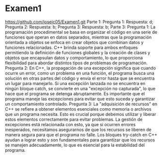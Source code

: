 # Examen1
https://github.com/josejc05/Examen1.git
Parte 1:
Pregunta 1: Respuesta: d;
Pregunta 2: Respuesta: b;
Pregunta 3: Respuesta: b;
Parte 3:
Pregunta 1:
La programación procedimental se basa en organizar el código en una serie de funciones que operan en datos separados, mientras que la programación orientada a objetos se enfoca en crear objetos que combinan datos y funciones relacionadas. C++ brinda soporte para ambos enfoques permitiendo la definición de funciones globales y la creación de clases y objetos que encapsulan datos y comportamiento, lo que proporciona flexibilidad para abordar distintos tipos de problemas de programación.
Pregunta 2:
En C++, la propagación de una excepción significa que cuando ocurre un error, como un problema en una función, el programa busca una solución en otras partes del código y envía el error hasta que se encuentra un lugar para manejarlo. Si una excepción lanzada no se encuentra en ningún bloque catch, se convierte en una "excepción no capturada", lo que hace que el programa se detenga abruptamente. Es importante que el programa maneje las excepciones para evitar que esto suceda y garantizar un comportamiento controlado.
Pregunta 3:
La "adquisición de recursos" en C++ se refiere a obtener elementos esenciales como memoria o archivos que un programa necesita. Esto es crucial porque debemos utilizar y liberar estos elementos correctamente para evitar problemas. La gestión de excepciones está relacionada con esto, ya que si ocurren errores inesperados, necesitamos asegurarnos de que los recursos se liberen de manera segura para que el programa no falle. Los bloques try-catch en C++ ayudan a lograr esto y son fundamentales para garantizar que los recursos se manejen adecuadamente, lo que es esencial para la estabilidad del programa.
